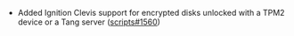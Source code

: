 - Added Ignition Clevis support for encrypted disks unlocked with a TPM2 device or a Tang server ([scripts#1560](https://github.com/flatcar/scripts/pull/1560))

